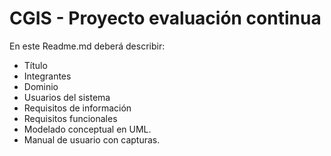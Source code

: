 # CGIS - Proyecto evaluación continua

En este Readme.md deberá describir:
- Título
- Integrantes
- Dominio
- Usuarios del sistema
- Requisitos de información
- Requisitos funcionales
- Modelado conceptual en UML.
- Manual de usuario con capturas.
